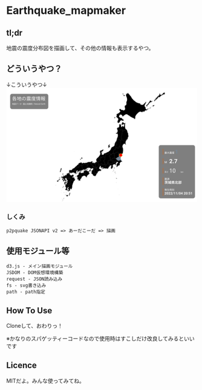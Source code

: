 # Earthquake_mapmaker

## tl;dr
地震の震度分布図を描画して、その他の情報も表示するやつ。

## どういうやつ？
↓こういうやつ↓
![例のSVG](https://github.com/akikaki-bot/Earthquake_mapmaker/blob/main/svg/eq_map.svg)

### しくみ
```
p2pquake JSONAPI v2 => あーだこーだ => 描画
```

## 使用モジュール等
```
d3.js - メイン描画モジュール
JSDOM - DOM仮想環境構築
request - JSON読み込み
fs - svg書き込み
path - path指定
```

## How To Use
Cloneして、おわりっ！

※かなりのスパゲッティーコードなので使用時はすこしだけ改良してみるといいです

## Licence
MITだよ。みんな使ってみてね。

